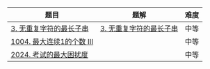 | 题目                                                         | 题解                                                         | 难度 |
| ------------------------------------------------------------ | ------------------------------------------------------------ | ---- |
| [3. 无重复字符的最长子串](https://leetcode-cn.com/problems/longest-substring-without-repeating-characters/) | [3. 无重复字符的最长子串](https://github.com/ZonzeeLi/LeetCode/blob/master/index/1-10/3.%20%E6%97%A0%E9%87%8D%E5%A4%8D%E5%AD%97%E7%AC%A6%E7%9A%84%E6%9C%80%E9%95%BF%E5%AD%90%E4%B8%B2.md) | 中等 |
| [1004. 最大连续1的个数 III](https://leetcode-cn.com/problems/max-consecutive-ones-iii/) |                                                              | 中等 |
| [2024. 考试的最大困扰度](https://leetcode-cn.com/problems/maximize-the-confusion-of-an-exam/) |                                                              | 中等 |

